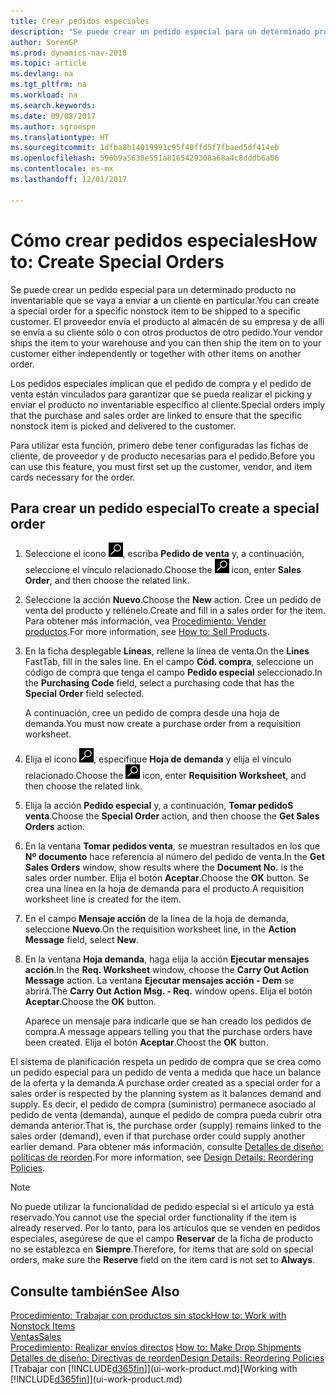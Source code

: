 ```yaml
---
title: Crear pedidos especiales
description: "Se puede crear un pedido especial para un determinado producto no inventariable que se vaya a enviar a un cliente en particular. El proveedor envía el producto al almacén de su empresa y de allí se envía a su cliente sólo o con otros productos de otro pedido."
author: SorenGP
ms.prod: dynamics-nav-2018
ms.topic: article
ms.devlang: na
ms.tgt_pltfrm: na
ms.workload: na
ms.search.keywords: 
ms.date: 09/08/2017
ms.author: sgroespe
ms.translationtype: HT
ms.sourcegitcommit: 1dfba8b14019991c95f40ffd5f7fbaed5df414eb
ms.openlocfilehash: 596b9a5638e551a8165429308a68a4c8dddb6a06
ms.contentlocale: es-mx
ms.lasthandoff: 12/01/2017

---
```

# <a name="how-to-create-special-orders"></a><span data-ttu-id="1e3b0-104">Cómo crear pedidos especiales</span><span class="sxs-lookup"><span data-stu-id="1e3b0-104">How to: Create Special Orders</span></span>
<span data-ttu-id="1e3b0-105">Se puede crear un pedido especial para un determinado producto no inventariable que se vaya a enviar a un cliente en particular.</span><span class="sxs-lookup"><span data-stu-id="1e3b0-105">You can create a special order for a specific nonstock item to be shipped to a specific customer.</span></span> <span data-ttu-id="1e3b0-106">El proveedor envía el producto al almacén de su empresa y de allí se envía a su cliente sólo o con otros productos de otro pedido.</span><span class="sxs-lookup"><span data-stu-id="1e3b0-106">Your vendor ships the item to your warehouse and you can then ship the item on to your customer either independently or together with other items on another order.</span></span>  

<span data-ttu-id="1e3b0-107">Los pedidos especiales implican que el pedido de compra y el pedido de venta están vinculados para garantizar que se pueda realizar el picking y enviar el producto no inventariable específico al cliente.</span><span class="sxs-lookup"><span data-stu-id="1e3b0-107">Special orders imply that the purchase and sales order are linked to ensure that the specific nonstock item is picked and delivered to the customer.</span></span>  

<span data-ttu-id="1e3b0-108">Para utilizar esta función, primero debe tener configuradas las fichas de cliente, de proveedor y de producto necesarias para el pedido.</span><span class="sxs-lookup"><span data-stu-id="1e3b0-108">Before you can use this feature, you must first set up the customer, vendor, and item cards necessary for the order.</span></span>  

## <a name="to-create-a-special-order"></a><span data-ttu-id="1e3b0-109">Para crear un pedido especial</span><span class="sxs-lookup"><span data-stu-id="1e3b0-109">To create a special order</span></span>  
1.  <span data-ttu-id="1e3b0-110">Seleccione el icono ![Buscar página o informe](media/ui-search/search_small.png "icono Buscar página o informe"), escriba **Pedido de venta** y, a continuación, seleccione el vínculo relacionado.</span><span class="sxs-lookup"><span data-stu-id="1e3b0-110">Choose the ![Search for Page or Report](media/ui-search/search_small.png "Search for Page or Report icon") icon, enter **Sales Order**, and then choose the related link.</span></span>  
2. <span data-ttu-id="1e3b0-111">Seleccione la acción **Nuevo**.</span><span class="sxs-lookup"><span data-stu-id="1e3b0-111">Choose the **New** action.</span></span> <span data-ttu-id="1e3b0-112">Cree un  pedido de venta del producto y rellénelo.</span><span class="sxs-lookup"><span data-stu-id="1e3b0-112">Create and fill in a  sales order for the item.</span></span> <span data-ttu-id="1e3b0-113">Para obtener más información, vea [Procedimiento: Vender productos](sales-how-sell-products.md).</span><span class="sxs-lookup"><span data-stu-id="1e3b0-113">For more information, see [How to: Sell Products](sales-how-sell-products.md).</span></span>
3.  <span data-ttu-id="1e3b0-114">En la ficha desplegable **Líneas**, rellene la línea de venta.</span><span class="sxs-lookup"><span data-stu-id="1e3b0-114">On the **Lines** FastTab, fill in the sales line.</span></span> <span data-ttu-id="1e3b0-115">En el campo **Cód. compra**, seleccione un código de compra que tenga el campo **Pedido especial** seleccionado.</span><span class="sxs-lookup"><span data-stu-id="1e3b0-115">In the **Purchasing Code** field, select a purchasing code that has the **Special Order** field selected.</span></span>

    <span data-ttu-id="1e3b0-116">A continuación, cree un pedido de compra desde una hoja de demanda.</span><span class="sxs-lookup"><span data-stu-id="1e3b0-116">You must now create a purchase order from a requisition worksheet.</span></span>  
4. <span data-ttu-id="1e3b0-117">Elija el icono ![Buscar página o informe](media/ui-search/search_small.png "icono Buscar página o informe"), especifique **Hoja de demanda** y elija el vínculo relacionado.</span><span class="sxs-lookup"><span data-stu-id="1e3b0-117">Choose the ![Search for Page or Report](media/ui-search/search_small.png "Search for Page or Report icon") icon, enter **Requisition Worksheet**, and then choose the related link.</span></span>  
5. <span data-ttu-id="1e3b0-118">Elija la acción **Pedido especial** y, a continuación, **Tomar pedidoS venta**.</span><span class="sxs-lookup"><span data-stu-id="1e3b0-118">Choose the **Special Order** action, and then choose the **Get Sales Orders** action.</span></span>  
6.  <span data-ttu-id="1e3b0-119">En la ventana **Tomar pedidos venta**, se muestran resultados en los que **Nº documento** hace referencia al número del pedido de venta.</span><span class="sxs-lookup"><span data-stu-id="1e3b0-119">In the **Get Sales Orders** window, show results where the **Document No.** is the sales order number.</span></span> <span data-ttu-id="1e3b0-120">Elija el botón **Aceptar**.</span><span class="sxs-lookup"><span data-stu-id="1e3b0-120">Choose the **OK** button.</span></span> <span data-ttu-id="1e3b0-121">Se crea una línea en la hoja de demanda para el producto.</span><span class="sxs-lookup"><span data-stu-id="1e3b0-121">A requisition worksheet line is created for the item.</span></span>  
7.  <span data-ttu-id="1e3b0-122">En el campo **Mensaje acción** de la línea de la hoja de demanda, seleccione **Nuevo**.</span><span class="sxs-lookup"><span data-stu-id="1e3b0-122">On the requisition worksheet line, in the **Action Message** field, select **New**.</span></span>  
8.  <span data-ttu-id="1e3b0-123">En la ventana **Hoja demanda**, haga elija la acción **Ejecutar mensajes acción**.</span><span class="sxs-lookup"><span data-stu-id="1e3b0-123">In the **Req. Worksheet** window, choose the **Carry Out Action Message** action.</span></span> <span data-ttu-id="1e3b0-124">La ventana **Ejecutar mensajes acción - Dem** se abrirá.</span><span class="sxs-lookup"><span data-stu-id="1e3b0-124">The **Carry Out Action Msg. - Req.** window opens.</span></span> <span data-ttu-id="1e3b0-125">Elija el botón **Aceptar**.</span><span class="sxs-lookup"><span data-stu-id="1e3b0-125">Choose the **OK** button.</span></span>  

    <span data-ttu-id="1e3b0-126">Aparece un mensaje para indicarle que se han creado los pedidos de compra.</span><span class="sxs-lookup"><span data-stu-id="1e3b0-126">A message appears telling you that the purchase orders have been created.</span></span> <span data-ttu-id="1e3b0-127">Elija el botón **Aceptar**.</span><span class="sxs-lookup"><span data-stu-id="1e3b0-127">Choost the **OK** button.</span></span>  

<span data-ttu-id="1e3b0-128">El sistema de planificación respeta un pedido de compra que se crea como un pedido especial para un pedido de venta a medida que hace un balance de la oferta y la demanda.</span><span class="sxs-lookup"><span data-stu-id="1e3b0-128">A purchase order created as a special order for a sales order is respected by the planning system as it balances demand and supply.</span></span> <span data-ttu-id="1e3b0-129">Es decir, el pedido de compra (suministro) permanece asociado al pedido de venta (demanda), aunque el pedido de compra pueda cubrir otra demanda anterior.</span><span class="sxs-lookup"><span data-stu-id="1e3b0-129">That is, the purchase order (supply) remains linked to the sales order (demand), even if that purchase order could supply another earlier demand.</span></span> <span data-ttu-id="1e3b0-130">Para obtener más información, consulte [Detalles de diseño: políticas de reorden](design-details-reservation-order-tracking-and-action-messaging.md).</span><span class="sxs-lookup"><span data-stu-id="1e3b0-130">For more information, see [Design Details: Reordering Policies](design-details-reservation-order-tracking-and-action-messaging.md).</span></span>  

> [!NOTE]  
>  <span data-ttu-id="1e3b0-131">No puede utilizar la funcionalidad de pedido especial si el artículo ya está reservado.</span><span class="sxs-lookup"><span data-stu-id="1e3b0-131">You cannot use the special order functionality if the item is already reserved.</span></span> <span data-ttu-id="1e3b0-132">Por lo tanto, para los artículos que se venden en pedidos especiales, asegúrese de que el campo **Reservar** de la ficha de producto no se establezca en **Siempre**.</span><span class="sxs-lookup"><span data-stu-id="1e3b0-132">Therefore, for items that are sold on special orders, make sure the **Reserve** field on the item card is not set to **Always**.</span></span>  

## <a name="see-also"></a><span data-ttu-id="1e3b0-133">Consulte también</span><span class="sxs-lookup"><span data-stu-id="1e3b0-133">See Also</span></span>  
[<span data-ttu-id="1e3b0-134">Procedimiento: Trabajar con productos sin stock</span><span class="sxs-lookup"><span data-stu-id="1e3b0-134">How to: Work with Nonstock Items</span></span>](inventory-how-work-nonstock-items.md)  
[<span data-ttu-id="1e3b0-135">Ventas</span><span class="sxs-lookup"><span data-stu-id="1e3b0-135">Sales</span></span>](sales-manage-sales.md)  
<span data-ttu-id="1e3b0-136">[Procedimiento: Realizar envíos directos](sales-how-drop-shipment.md) </span><span class="sxs-lookup"><span data-stu-id="1e3b0-136">[How to: Make Drop Shipments](sales-how-drop-shipment.md) </span></span>  
[<span data-ttu-id="1e3b0-137">Detalles de diseño: Directivas de reorden</span><span class="sxs-lookup"><span data-stu-id="1e3b0-137">Design Details: Reordering Policies</span></span>](design-details-reservation-order-tracking-and-action-messaging.md)  
<span data-ttu-id="1e3b0-138">[Trabajar con [!INCLUDE[d365fin](includes/d365fin_md.md)]](ui-work-product.md)</span><span class="sxs-lookup"><span data-stu-id="1e3b0-138">[Working with [!INCLUDE[d365fin](includes/d365fin_md.md)]](ui-work-product.md)</span></span>

